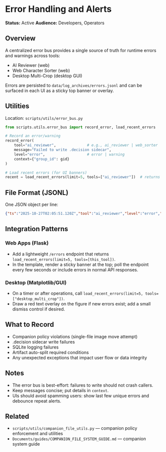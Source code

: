 # Error Handling and Alerts
**Status:** Active
**Audience:** Developers, Operators

## Overview
A centralized error bus provides a single source of truth for runtime errors and warnings across tools:
- AI Reviewer (web)
- Web Character Sorter (web)
- Desktop Multi-Crop (desktop GUI)

Errors are persisted to `data/log_archives/errors.jsonl` and can be surfaced in each UI as a sticky top banner or overlay.

## Utilities
Location: `scripts/utils/error_bus.py`

```python
from scripts.utils.error_bus import record_error, load_recent_errors

# Record an error/warning
record_error(
    tool="ai_reviewer",              # e.g., ai_reviewer | web_sorter | desktop_multi_crop
    message="Failed to write .decision sidecar",
    level="error",                   # error | warning
    context={"group_id": gid}
)

# Load recent errors (for UI banners)
recent = load_recent_errors(limit=5, tools=["ai_reviewer"])  # returns list of dicts
```

## File Format (JSONL)
One JSON object per line:
```json
{"ts":"2025-10-27T02:05:51.120Z","tool":"ai_reviewer","level":"error","message":"...","context":{"group_id":"..."}}
```

## Integration Patterns

### Web Apps (Flask)
- Add a lightweight `/errors` endpoint that returns `load_recent_errors(limit=5, tools=[this_tool])`.
- In the template, render a sticky banner at the top; poll the endpoint every few seconds or include errors in normal API responses.

### Desktop (Matplotlib/GUI)
- On a timer or after operations, call `load_recent_errors(limit=5, tools=["desktop_multi_crop"])`.
- Draw a red text overlay on the figure if new errors exist; add a small dismiss control if desired.

## What to Record
- Companion policy violations (single-file image move attempt)
- .decision sidecar write failures
- SQLite logging failures
- Artifact auto-split required conditions
- Any unexpected exceptions that impact user flow or data integrity

## Notes
- The error bus is best-effort: failures to write should not crash callers.
- Keep messages concise; put details in `context`.
- UIs should avoid spamming users: show last few unique errors and debounce repeat alerts.

## Related
- `scripts/utils/companion_file_utils.py` — companion policy enforcement and utilities
- `Documents/guides/COMPANION_FILE_SYSTEM_GUIDE.md` — companion system guide
